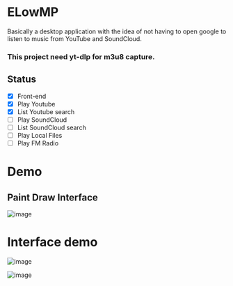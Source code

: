 # ELowMP
Basically a desktop application with the idea of not having to open google to listen to music from YouTube and SoundCloud.

### This project need **yt-dlp** for m3u8 capture.

## Status 
- [x] Front-end
- [x] Play Youtube
- [x] List Youtube search
- [ ] Play SoundCloud
- [ ] List SoundCloud search
- [ ] Play Local Files
- [ ] Play FM Radio

# Demo



## Paint Draw Interface 
![image](https://github.com/JetShen/ELowMP/assets/62623196/b0657e0c-fb4b-4ec5-ab92-a6963cf6673c)
# Interface demo
![image](https://github.com/JetShen/ELowMP/assets/62623196/ac16a93e-396f-43f1-bfff-08136d9901dc)

![image](https://github.com/JetShen/ELowMP/assets/62623196/0ef76764-3a70-490a-b492-307f657b61df)
